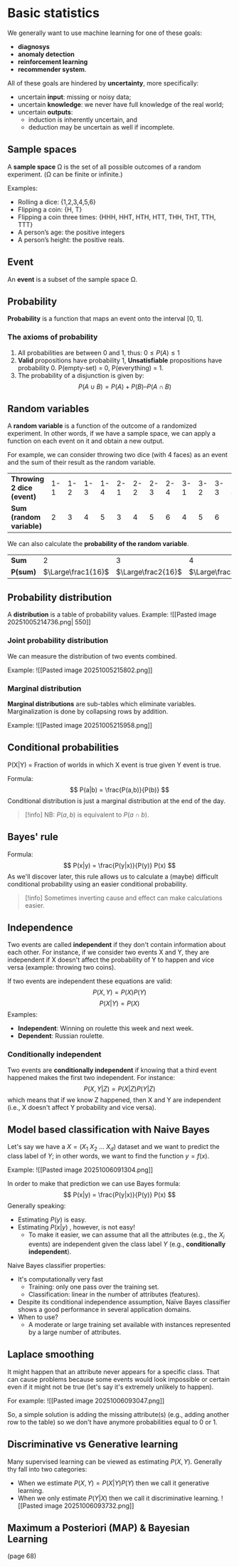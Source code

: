 # Basic statistics

We generally want to use machine learning for one of these goals:
- **diagnosys**
- **anomaly detection**
- **reinforcement learning**
- **recommender system**.

All of these goals are hindered by **uncertainty**, more specifically:
- uncertain **input**: missing or noisy data;
- uncertain **knowledge**: we never have full knowledge of the real world;
- uncertain **outputs**: 
	- induction is inherently uncertain, and
	- deduction may be uncertain as well if incomplete.

## Sample spaces

A **sample space** Ω is the set of all possible outcomes of a random experiment. (Ω can be finite or infinite.)

Examples:
- Rolling a dice: {1,2,3,4,5,6}
- Flipping a coin: {H, T}
- Flipping a coin three times: {HHH, HHT, HTH, HTT, THH, THT, TTH, TTT}
- A person’s age: the positive integers
- A person’s height: the positive reals.

## Event

An **event** is a subset of the sample space Ω.

## Probability

**Probability** is a function that maps an event onto the interval [0, 1].

### The axioms of probability

1. All probabilities are between 0 and 1, thus: $0 ≤ P(A) ≤ 1$
2. **Valid** propositions have probability 1,
   **Unsatisfiable** propositions have probability 0.
   P(empty-set) = 0, P(everything) = 1.
3. The probability of a disjunction is given by: $$P(A \cup B) = P(A) + P(B) – P(A \cap B)$$
## Random variables

A **random variable** is a function of the outcome of a randomized experiment. In other words, if we have a sample space, we can apply a function on each event on it and obtain a new output.

For example, we can consider throwing two dice (with 4 faces) as an event and the sum of their result as the random variable.

|                              |     |     |     |     |     |     |     |     |     |     |     |     |     |     |     |     |
| ---------------------------- | --- | --- | --- | --- | --- | --- | --- | --- | --- | --- | --- | --- | --- | --- | --- | --- |
| **Throwing  2 dice (event)** | 1-1 | 1-2 | 1-3 | 1-4 | 2-1 | 2-2 | 2-3 | 2-4 | 3-1 | 3-2 | 3-3 | 3-4 | 4-1 | 4-2 | 4-3 | 4-4 |
| **Sum (random variable)**    | 2   | 3   | 4   | 5   | 3   | 4   | 5   | 6   | 4   | 5   | 6   | 7   | 5   | 6   | 7   | 8   |


We can also calculate the **probability of the random variable**.

|            |                    |                    |                    |                    |                    |                    |                    |
| ---------- | ------------------ | ------------------ | ------------------ | ------------------ | ------------------ | ------------------ | ------------------ |
| **Sum**    | 2                  | 3                  | 4                  | 5                  | 6                  | 7                  | 8                  |
| **P(sum)** | $\Large\frac1{16}$ | $\Large\frac2{16}$ | $\Large\frac3{16}$ | $\Large\frac4{16}$ | $\Large\frac3{16}$ | $\Large\frac2{16}$ | $\Large\frac1{16}$ |
## Probability distribution

A **distribution** is a table of probability values.
Example:
![[Pasted image 20251005214736.png| 550]]

### Joint probability distribution

We can measure the distribution of two events combined.

Example:
![[Pasted image 20251005215802.png]]

### Marginal distribution

**Marginal distributions** are sub-tables which eliminate variables.
Marginalization is done by collapsing rows by addition.

Example:
![[Pasted image 20251005215958.png]]

## Conditional probabilities

P(X|Y) = Fraction of worlds in which X event is true given Y event is true.

Formula: $$ P(a|b) = \frac{P(a,b)}{P(b)} $$
Conditional distribution is just a marginal distribution at the end of the day.
>[!info]
> NB: $P(a,b)$ is equivalent to $P(a \cap b)$.

## Bayes' rule

Formula: $$ P(x|y) = \frac{P(y|x)}{P(y)} P(x) $$
As we'll discover later, this rule allows us to calculate a (maybe) difficult conditional probability using an easier conditional probability.
>[!info]
> Sometimes inverting cause and effect can make calculations easier.

## Independence

Two events are called **independent** if they don't contain information about each other.
For instance, if we consider two events X and Y, they are independent if X doesn't affect the probability of Y to happen and vice versa (example: throwing two coins).

If two events are independent these equations are valid: $$ P(X,Y) = P(X)P(Y)$$ $$P(X|Y) = P(X) $$
Examples:
- **Independent**: Winning on roulette this week and next week.
- **Dependent**: Russian roulette.

### Conditionally independent

Two events are **conditionally independent** if knowing that a third event happened makes the first two independent.
For instance: $$P(X,Y|Z) = P(X|Z)P(Y|Z)$$
which means that if we know Z happened, then X and Y are independent (i.e., X doesn't affect Y probability and vice versa).

## Model based classification with Naive Bayes

Let's say we have a $X = (X_1 \ X_2\ ...\ X_d)$ dataset and we want to predict the class label of $Y$; in other words, we want to find the function $y=f(x)$.

Example:
![[Pasted image 20251006091304.png]]

In order to make that prediction we can use Bayes formula: $$ P(x|y) = \frac{P(y|x)}{P(y)} P(x) $$
Generally speaking:
- Estimating $P(y)$ is easy.
- Estimating $P(x|y)$ , however, is not easy!
	- To make it easier, we can assume that all the attributes (e.g., the $X_i$ events) are independent given the class label $Y$ (e.g., **conditionally independent**).

Naive Bayes classifier properties:
- It's computationally very fast
	- Training: only one pass over the training set.
	- Classification: linear in the number of attributes (features).
- Despite its conditional independence assumption, Naïve Bayes classifier shows a good performance in several application domains.
- When to use?
	- A moderate or large training set available with instances represented by a large number of attributes.

## Laplace smoothing

It might happen that an attribute never appears for a specific class. That can cause problems because some events would look impossible or certain even if it might not be true (let's say it's extremely unlikely to happen).

For example:
![[Pasted image 20251006093047.png]]

So, a simple solution is adding the missing attribute(s) (e.g., adding another row to the table) so we don't have anymore probabilities equal to 0 or 1.

## Discriminative vs Generative learning

Many supervised learning can be viewed as estimating $P(X,Y)$. Generally thy fall into two categories:
- When we estimate $P(X,Y)=P(X|Y)P(Y)$ then we call it generative learning.
- When we only estimate $P(Y|X)$ then we call it discriminative learning.
![[Pasted image 20251006093732.png]]

## Maximum a Posteriori (MAP) & Bayesian Learning

(page 68)